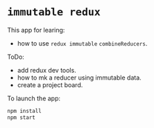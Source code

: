 # `immutable redux`  

This app for learing:

* how to use `redux immutable` `combineReducers`.


ToDo:

* add redux dev tools.
* how to mk a reducer using immutable data.
* create a project board.

To launch the app:

```bash
npm install
npm start
```

